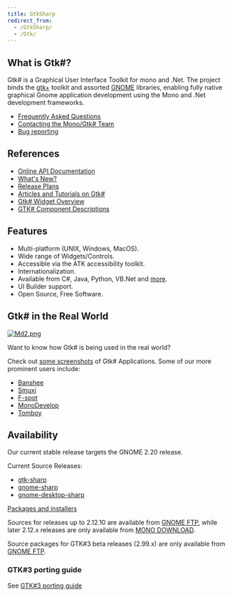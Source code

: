 ```yaml
---
title: GtkSharp
redirect_from:
  - /GtkSharp/
  - /Gtk/
---
```


What is Gtk#?
--------------

Gtk# is a Graphical User Interface Toolkit for mono and .Net. The project binds the [gtk+](http://www.gtk.org/) toolkit and assorted [GNOME](http://www.gnome.org/) libraries, enabling fully native graphical Gnome application development using the Mono and .Net development frameworks.

-   [Frequently Asked Questions](/docs/faq/general/)
-   [Contacting the Mono/Gtk# Team](/community/)
-   [Bug reporting](/community/bugs/)

References
----------

-   [Online API Documentation](http://www.go-mono.com/docs/monodoc.ashx?link=root:/classlib-gnome)
-   [What's New?](/docs/gui/gtksharp/new-in-version-2x/)
-   [Release Plans](/docs/gui/gtksharp/plan/)
-   [Articles and Tutorials on Gtk#](/docs/gui/gtksharp/tutorials/)
-   [Gtk# Widget Overview](/docs/gui/gtksharp/widgets/)
-   [GTK# Component Descriptions](/docs/gui/gtksharp/details/#gtks-components)

Features
--------

-   Multi-platform (UNIX, Windows, MacOS).
-   Wide range of Widgets/Controls.
-   Accessible via the ATK accessibility toolkit.
-   Internationalization.
-   Available from C#, Java, Python, VB.Net and [more](/docs/about-mono/languages/).
-   UI Builder support.
-   Open Source, Free Software.

Gtk# in the Real World
-----------------------

[![Md2.png](/archived/images/3/3d/Md2.png)](/archived/images/3/3d/Md2.png)

Want to know how Gtk# is being used in the real world?

Check out [some screenshots](/docs/about-mono/showcase/screenshots/) of Gtk# Applications. Some of our more prominent users include:

-   [Banshee](http://banshee.fm/)
-   [Smuxi](https://www.smuxi.org/)
-   [F-spot](http://f-spot.org/Main_Page)
-   [MonoDevelop](http://www.monodevelop.com/Main_Page)
-   [Tomboy](http://www.gnome.org/projects/tomboy)

Availability
------------

Our current stable release targets the GNOME 2.20 release.

Current Source Releases:

-   [gtk-sharp](https://download.mono-project.com/sources/gtk-sharp212/)
-   [gnome-sharp](https://ftp.gnome.org/pub/gnome/sources/gnome-sharp/2.24/)
-   [gnome-desktop-sharp](https://ftp.gnome.org/pub/gnome/sources/gnome-desktop-sharp/2.26/)

[Packages and installers](/download/)

Sources for releases up to 2.12.10 are available from [GNOME FTP](https://ftp.gnome.org/pub/gnome/sources/gtk-sharp),
while later 2.12.x releases are only available from [MONO DOWNLOAD](https://download.mono-project.com/sources/gtk-sharp212/).

Source packages for GTK#3 beta releases (2.99.x) are only available from [GNOME FTP](https://ftp.gnome.org/pub/gnome/sources/gtk-sharp).

### GTK#3 porting guide

See [GTK#3 porting guide](/docs/gui/gtksharp/gtksharp3-porting-guide/)
